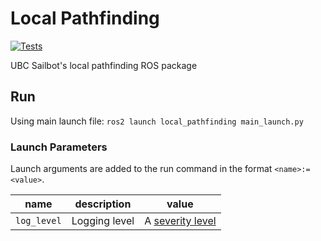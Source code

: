 # Local Pathfinding

[![Tests](https://github.com/UBCSailbot/local_pathfinding/actions/workflows/tests.yml/badge.svg)](https://github.com/UBCSailbot/local_pathfinding/actions/workflows/tests.yml)

UBC Sailbot's local pathfinding ROS package

## Run

Using main launch file: `ros2 launch local_pathfinding main_launch.py`

### Launch Parameters

Launch arguments are added to the run command in the format `<name>:=<value>`.

| name | description | value |
| - | - | - |
| `log_level` | Logging level | A [severity level][severity level] |

[severity level]: <https://docs.ros.org/en/humble/Concepts/About-Logging.html#severity-level>
